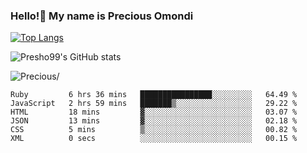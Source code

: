 ### Hello!👋 My name is Precious Omondi 

[![Top Langs](https://github-readme-stats.vercel.app/api/top-langs/?username=Presho99&langs_count=8&theme=dark)](https://github.com/Presho99/github-readme-stats)

![Presho99's GitHub stats](https://github-readme-stats.vercel.app/api?username=Presho99&show_icons=true&theme=dark)


<p align="left"> <img src=https://komarev.com/ghpvc/?username=Presho99&color=blueviolet alt=Precious/></p>






<!--START_SECTION:waka-->

```text
Ruby         6 hrs 36 mins   ████████████████░░░░░░░░░   64.49 %
JavaScript   2 hrs 59 mins   ███████▒░░░░░░░░░░░░░░░░░   29.22 %
HTML         18 mins         ▓░░░░░░░░░░░░░░░░░░░░░░░░   03.07 %
JSON         13 mins         ▓░░░░░░░░░░░░░░░░░░░░░░░░   02.18 %
CSS          5 mins          ▒░░░░░░░░░░░░░░░░░░░░░░░░   00.82 %
XML          0 secs          ░░░░░░░░░░░░░░░░░░░░░░░░░   00.15 %
```

<!--END_SECTION:waka-->

